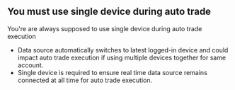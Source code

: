 ## You must use single device during auto trade

You're are always supposed to use single device during auto trade execution
- Data source automatically switches to latest logged-in device and could impact auto trade execution if using multiple devices together for same account.
- Single device is required to ensure real time data source remains connected at all time for auto trade execution.
